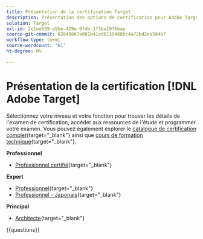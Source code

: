 ```yaml
---
title: Présentation de la certification Target
description: Présentation des options de certification pour Adobe Target
solution: Target
exl-id: 2e1ee659-e9be-429e-9fdb-1f5ba1976bae
source-git-commit: 62849867a001b41cd0139488bc4a72bd2ea504b7
workflow-type: tm+mt
source-wordcount: '61'
ht-degree: 0%

---
```


# Présentation de la certification [!DNL Adobe Target]

Sélectionnez votre niveau et votre fonction pour trouver les détails de l&#39;examen de certification, accéder aux ressources de l&#39;étude et programmer votre examen. Vous pouvez également explorer le [catalogue de certification complet](https://certification.adobe.com/certifications){target="_blank"} ainsi que [cours de formation technique](https://certification.adobe.com/courses/?/courses){target="_blank"}.

**Professionnel**

* [Professionnel certifié](https://certification.adobe.com/certification/target-business-practitioner-professional){target="_blank"} <!--AD0-E408-->

**Expert**

* [Professionnel](https://certification.adobe.com/certification/target-business-practitioner-expert){target="_blank"} <!--AD0-E406-->
* [Professionnel - Japonais](https://certification.adobe.com/certification/target-business-practitioner-expert){target="_blank"} <!--AD0-E406-J-->

**Principal**

* [Architecte](https://certification.adobe.com/certification/target-architect-master){target="_blank"} <!--AD0-E409-->

{{questions}}

